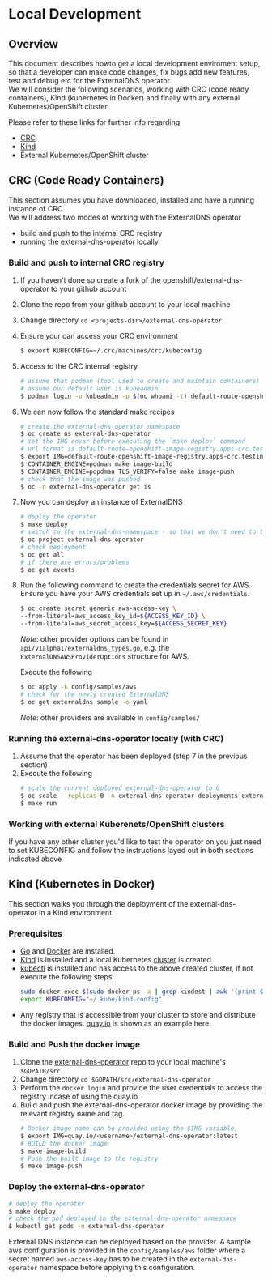 # Local Development

## Overview

This document describes howto get a local development enviroment setup, so that a developer can make code changes, fix bugs add new features, test and debug etc for the ExternalDNS operator \
We will consider the following scenarios, working with CRC (code ready containers), Kind (kubernetes in Docker) and finally with any external Kubernetes/OpenShift cluster

Please refer to these links for further info regarding 
- [CRC](https://developers.redhat.com/products/cdk/overview)
- [Kind](https://kind.sigs.k8s.io/docs/user/quick-start/)
- External Kubernetes/OpenShift cluster


## CRC (Code Ready Containers)

This section assumes you have downloaded, installed and have a running instance of CRC \
We will address two modes of working with the ExternalDNS operator
- build and push to the internal CRC registry
- running the external-dns-operator locally

### Build and push to internal CRC registry

1. If you haven't done so create a fork of the openshift/external-dns-operator to your github account
2. Clone the repo from your github account to your local machine
3. Change directory `cd <projects-dir>/external-dns-operator`
4. Ensure your can access your CRC environment
   ```bash
   $ export KUBECONFIG=~/.crc/machines/crc/kubeconfig
   ```
5. Access to the CRC internal registry
   ```bash
   # assume that podman (tool used to create and maintain containers) is our default
   # assume our default user is kubeadmin
   $ podman login -u kubeadmin -p $(oc whoami -t) default-route-openshift-image-registry.apps-crc.testing --tls-verify=false
   ```
6. We can now follow the standard make recipes
   ```bash
   # create the external-dns-operator namespace
   $ oc create ns external-dns-operator
   # set the IMG envar before executing the `make deploy` command
   # url format is default-route-openshift-image-registry.apps-crc.testing/<namespace>/<image-name>:tag
   $ export IMG=default-route-openshift-image-registry.apps-crc.testing/external-dns-operator/external-dns-operator:dev
   $ CONTAINER_ENGINE=podman make image-build
   $ CONTAINER_ENGINE=popdman TLS_VERIFY=false make image-push
   # check that the image was pushed
   $ oc -n external-dns-operator get is
   ``` 
7. Now you can deploy an instance of ExternalDNS
   ```bash
   # deploy the operator
   $ make deploy
   # switch to the external-dns-namespace - so that we don't need to type out -n external-dns-operator all the time
   $ oc project external-dns-operator
   # check deployment
   $ oc get all
   # if there are errors/problems
   $ oc get events
   ```
8. Run the following command to create the credentials secret for AWS.\
   Ensure you have your AWS credentials set up in `~/.aws/credentials`.
   ```bash
   $ oc create secret generic aws-access-key \
   --from-literal=aws_access_key_id=${ACCESS_KEY_ID} \
   --from-literal=aws_secret_access_key=${ACCESS_SECRET_KEY}
   ```
   *Note*: other provider options can be found in `api/v1alpha1/externaldns_types.go`, e.g. the `ExternalDNSAWSProviderOptions` structure for AWS.

   Execute the following
   ```bash
   $ oc apply -k config/samples/aws
   # check for the newly created ExternalDNS
   $ oc get externaldns sample -o yaml  
   ``` 
   *Note*: other providers are available in `config/samples/`

### Running the external-dns-operator locally (with CRC)

1. Assume that the operator has been deployed (step 7 in the previous section)
2. Execute the following
   ```bash
   # scale the current deployed external-dns-operator to 0
   $ oc scale --replicas 0 -n external-dns-operator deployments external-dns-operator
   $ make run
   ```

### Working with external Kuberenets/OpenShift clusters

If you have any other cluster you'd like to test the operator on you just need to set KUBECONFIG and follow the instructions layed out in both sections indicated above

## Kind (Kubernetes in Docker)
This section walks you through the deployment of the external-dns-operator in a Kind environment.
### Prerequisites
- [Go](https://golang.org/doc/install#install) and [Docker](https://docs.docker.com/engine/install/) are installed.
- [Kind](https://kind.sigs.k8s.io/docs/user/quick-start/#installation) is installed and a local Kubernetes [cluster](https://kind.sigs.k8s.io/docs/user/quick-start/#creating-a-cluster) is created.
- [kubectl](https://kubernetes.io/docs/tasks/tools/#kubectl) is installed and has access to the above created cluster, if not execute the following steps:
   ```bash
  sudo docker exec $(sudo docker ps -a | grep kindest | awk '{print $1}') "/bin/sh" "-c" "cat /etc/kubernetes/controller-manager.conf" > ~/.kube/kind-config
  export KUBECONFIG="~/.kube/kind-config"
   ```
- Any registry that is accessible from your cluster to store and distribute the docker images. [quay.io](https://quay.io/) is shown as an example here.
### Build and Push the docker image
1. Clone the [external-dns-operator](https://github.com/openshift/external-dns-operator) repo to your local machine's `$GOPATH/src`.
2. Change directory `cd $GOPATH/src/external-dns-operator`
3. Perform the `docker login` and provide the user credentials to access the registry incase of using the quay.io
4. Build and push the external-dns-operator docker image by providing the relevant registry name and tag.
   ```bash
   # Docker image name can be provided using the $IMG variable,
   $ export IMG=quay.io/<username>/external-dns-operator:latest
   # BUILD the docker image
   $ make image-build
   # Push the built image to the registry
   $ make image-push
   ```
### Deploy the external-dns-operator
   ```bash
   # deploy the operator
   $ make deploy
   # check the pod deployed in the external-dns-operator namespace
   $ kubectl get pods -n external-dns-operator
   ```
External DNS instance can be deployed based on the provider.
A sample aws configuration is provided in the `config/samples/aws` folder where a secret named `aws-access-key` has to be created in the `external-dns-operator` namespace before applying this configuration.
